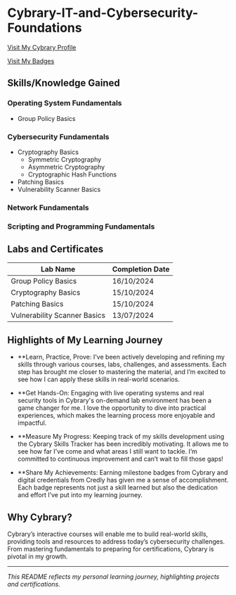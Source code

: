 # Cybrary-IT-and-Cybersecurity-Foundations
[Visit My Cybrary Profile](https://app.cybrary.it/profile/JimBLogic)

[Visit My Badges](https://app.cybrary.it/profile/JimBLogic?tab=badges)


## Skills/Knowledge Gained

### Operating System Fundamentals
- Group Policy Basics

### Cybersecurity Fundamentals
- Cryptography Basics
  - Symmetric Cryptography
  - Asymmetric Cryptography
  - Cryptographic Hash Functions
- Patching Basics
- Vulnerability Scanner Basics

### Network Fundamentals

### Scripting and Programming Fundamentals

## Labs and Certificates

| Lab Name                           | Completion Date |
| ----------------------------------- | --------------- |
| Group Policy Basics             | 16/10/2024      |
| Cryptography Basics             | 15/10/2024      |
| Patching Basics                 | 15/10/2024      |
| Vulnerability Scanner Basics    | 13/07/2024      |

## Highlights of My Learning Journey
- **Learn, Practice, Prove: I've been actively developing and refining my skills through various courses, labs, challenges, and assessments. Each step has brought me closer to mastering the material, and I’m excited to see how I can apply these skills in real-world scenarios.

- **Get Hands-On: Engaging with live operating systems and real security tools in Cybrary's on-demand lab environment has been a game changer for me. I love the opportunity to dive into practical experiences, which makes the learning process more enjoyable and impactful.

- **Measure My Progress: Keeping track of my skills development using the Cybrary Skills Tracker has been incredibly motivating. It allows me to see how far I’ve come and what areas I still want to tackle. I’m committed to continuous improvement and can’t wait to fill those gaps!

- **Share My Achievements: Earning milestone badges from Cybrary and digital credentials from Credly has given me a sense of accomplishment. Each badge represents not just a skill learned but also the dedication and effort I’ve put into my learning journey.

## Why Cybrary?
Cybrary’s interactive courses will enable me to build real-world skills, providing tools and resources to address today’s cybersecurity challenges. From mastering fundamentals to preparing for certifications, Cybrary is pivotal in my growth.

---

_This README reflects my personal learning journey, highlighting projects and certifications._



